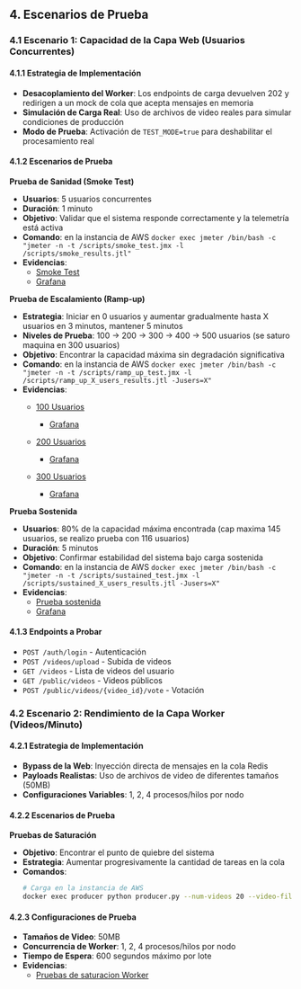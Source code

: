 ## 4. Escenarios de Prueba

### 4.1 Escenario 1: Capacidad de la Capa Web (Usuarios Concurrentes)

#### 4.1.1 Estrategia de Implementación
- **Desacoplamiento del Worker**: Los endpoints de carga devuelven 202 y redirigen a un mock de cola que acepta mensajes en memoria
- **Simulación de Carga Real**: Uso de archivos de video reales para simular condiciones de producción
- **Modo de Prueba**: Activación de `TEST_MODE=true` para deshabilitar el procesamiento real

#### 4.1.2 Escenarios de Prueba

**Prueba de Sanidad (Smoke Test)**
- **Usuarios**: 5 usuarios concurrentes
- **Duración**: 1 minuto
- **Objetivo**: Validar que el sistema responde correctamente y la telemetría está activa
- **Comando**: en la instancia de AWS `docker exec jmeter /bin/bash -c "jmeter -n -t /scripts/smoke_test.jmx -l /scripts/smoke_results.jtl"`
- **Evidencias**: 
  - [Smoke Test](https://uniandes-my.sharepoint.com/:i:/r/personal/am_rodriguezs1_uniandes_edu_co1/Documents/Desarrollo%20de%20Software%20en%20la%20Nube/Semana%201-2/Evidencias%20pruebas%20de%20carga/Captura%20de%20pantalla%202025-10-19%20104146.jpg?csf=1&web=1&e=C57rsM)
  - [Grafana](https://uniandes-my.sharepoint.com/:i:/r/personal/am_rodriguezs1_uniandes_edu_co1/Documents/Desarrollo%20de%20Software%20en%20la%20Nube/Semana%201-2/Evidencias%20pruebas%20de%20carga/Captura%20de%20pantalla%202025-10-19%20121438.jpg?csf=1&web=1&e=HfT6R2)

**Prueba de Escalamiento (Ramp-up)**
- **Estrategia**: Iniciar en 0 usuarios y aumentar gradualmente hasta X usuarios en 3 minutos, mantener 5 minutos
- **Niveles de Prueba**: 100 → 200 → 300 → 400 → 500 usuarios (se saturo maquina en 300 usuarios)
- **Objetivo**: Encontrar la capacidad máxima sin degradación significativa
- **Comando**: en la instancia de AWS `docker exec jmeter /bin/bash -c "jmeter -n -t /scripts/ramp_up_test.jmx -l /scripts/ramp_up_X_users_results.jtl -Jusers=X"`
- **Evidencias**: 
  - [100 Usuarios](https://uniandes-my.sharepoint.com/:i:/r/personal/am_rodriguezs1_uniandes_edu_co1/Documents/Desarrollo%20de%20Software%20en%20la%20Nube/Semana%201-2/Evidencias%20pruebas%20de%20carga/Captura%20de%20pantalla%202025-10-19%20104146.jpg?csf=1&web=1&e=P5vQ1z)
    - [Grafana](https://uniandes-my.sharepoint.com/:i:/r/personal/am_rodriguezs1_uniandes_edu_co1/Documents/Desarrollo%20de%20Software%20en%20la%20Nube/Semana%201-2/Evidencias%20pruebas%20de%20carga/Captura%20de%20pantalla_19-10-2025_105523_localhost.jpeg?csf=1&web=1&e=1V6JtO)

  - [200 Usuarios](https://uniandes-my.sharepoint.com/:i:/r/personal/am_rodriguezs1_uniandes_edu_co1/Documents/Desarrollo%20de%20Software%20en%20la%20Nube/Semana%201-2/Evidencias%20pruebas%20de%20carga/Captura%20de%20pantalla%202025-10-19%20110937.jpg?csf=1&web=1&e=xXUYYO)
    - [Grafana](https://uniandes-my.sharepoint.com/:i:/r/personal/am_rodriguezs1_uniandes_edu_co1/Documents/Desarrollo%20de%20Software%20en%20la%20Nube/Semana%201-2/Evidencias%20pruebas%20de%20carga/Captura%20de%20pantalla_19-10-2025_105523_localhost.jpeg?csf=1&web=1&e=1V6JtO)
  - [300 Usuarios](https://uniandes-my.sharepoint.com/:i:/r/personal/am_rodriguezs1_uniandes_edu_co1/Documents/Desarrollo%20de%20Software%20en%20la%20Nube/Semana%201-2/Evidencias%20pruebas%20de%20carga/Captura%20de%20pantalla%202025-10-19%20113342.jpg?csf=1&web=1&e=qWGLfL)
    - [Grafana](https://uniandes-my.sharepoint.com/:i:/r/personal/am_rodriguezs1_uniandes_edu_co1/Documents/Desarrollo%20de%20Software%20en%20la%20Nube/Semana%201-2/Evidencias%20pruebas%20de%20carga/Captura%20de%20pantalla_19-10-2025_113229_localhost.jpeg?csf=1&web=1&e=kljeOP)

**Prueba Sostenida**
- **Usuarios**: 80% de la capacidad máxima encontrada (cap maxima 145 usuarios, se realizo prueba con 116 usuarios)
- **Duración**: 5 minutos
- **Objetivo**: Confirmar estabilidad del sistema bajo carga sostenida
- **Comando**: en la instancia de AWS `docker exec jmeter /bin/bash -c "jmeter -n -t /scripts/sustained_test.jmx -l /scripts/sustained_X_users_results.jtl -Jusers=X"`
- **Evidencias**:
  - [Prueba sostenida](https://uniandes-my.sharepoint.com/:i:/r/personal/am_rodriguezs1_uniandes_edu_co1/Documents/Desarrollo%20de%20Software%20en%20la%20Nube/Semana%201-2/Evidencias%20pruebas%20de%20carga/Captura%20de%20pantalla%202025-10-19%20121438.jpg?csf=1&web=1&e=HfT6R2)
  - [Grafana](https://uniandes-my.sharepoint.com/:i:/r/personal/am_rodriguezs1_uniandes_edu_co1/Documents/Desarrollo%20de%20Software%20en%20la%20Nube/Semana%201-2/Evidencias%20pruebas%20de%20carga/Captura%20de%20pantalla_19-10-2025_11947_localhost.jpeg?csf=1&web=1&e=xOhcXk)
#### 4.1.3 Endpoints a Probar
- `POST /auth/login` - Autenticación
- `POST /videos/upload` - Subida de videos
- `GET /videos` - Lista de videos del usuario
- `GET /public/videos` - Videos públicos
- `POST /public/videos/{video_id}/vote` - Votación

### 4.2 Escenario 2: Rendimiento de la Capa Worker (Videos/Minuto)

#### 4.2.1 Estrategia de Implementación
- **Bypass de la Web**: Inyección directa de mensajes en la cola Redis
- **Payloads Realistas**: Uso de archivos de video de diferentes tamaños (50MB)
- **Configuraciones Variables**: 1, 2, 4 procesos/hilos por nodo

#### 4.2.2 Escenarios de Prueba

**Pruebas de Saturación**
- **Objetivo**: Encontrar el punto de quiebre del sistema
- **Estrategia**: Aumentar progresivamente la cantidad de tareas en la cola
- **Comandos**:
  ```bash
  # Carga en la instancia de AWS
  docker exec producer python producer.py --num-videos 20 --video-file ./assets/dummy_file_50mb.mp4 --no-wait
  ```
#### 4.2.3 Configuraciones de Prueba
- **Tamaños de Video**: 50MB
- **Concurrencia de Worker**: 1, 2, 4 procesos/hilos por nodo
- **Tiempo de Espera**: 600 segundos máximo por lote
- **Evidencias**:
  - [Pruebas de saturacion Worker](https://uniandes-my.sharepoint.com/:i:/r/personal/am_rodriguezs1_uniandes_edu_co1/Documents/Desarrollo%20de%20Software%20en%20la%20Nube/Semana%201-2/Evidencias%20pruebas%20de%20carga/Captura%20de%20pantalla_19-10-2025_11947_localhost.jpeg?csf=1&web=1&e=xOhcXk)